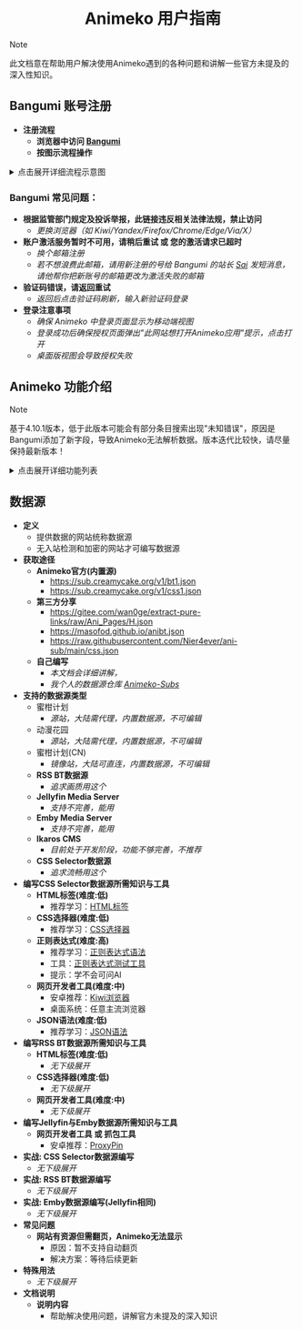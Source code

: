 <h1 align="center">Animeko 用户指南</h1>

> [!NOTE] 
> 此文档意在帮助用户解决使用Animeko遇到的各种问题和讲解一些官方未提及的深入性知识。

## **Bangumi 账号注册**
- **注册流程**
    - **浏览器中访问 [Bangumi](https://bgm.tv)**
    - **按图示流程操作**
<details>
  <summary>点击展开详细流程示意图</summary>

| ![点击注册](https://i.imgs.ovh/2025/05/13/v1YXp.jpeg) | ![选择绿色区任意项](https://i.imgs.ovh/2025/05/13/v14S6.jpeg) |
|:----------------------------------------------------:|:----------------------------------------------------:|
| ![完善信息](https://i.imgs.ovh/2025/05/13/v1EMO.jpeg) | ![查看邮件](https://i.imgs.ovh/2025/05/13/v1dhd.jpeg) |
| ![复制激活码](https://i.imgs.ovh/2025/05/13/v1tjg.jpeg) | ![激活账号](https://i.imgs.ovh/2025/05/13/v1K60.jpeg) |
| ![激活成功](https://i.imgs.ovh/2025/05/13/v1pdY.jpeg) |
</details>

### Bangumi 常见问题：
- **根据监管部门规定及投诉举报，此链接违反相关法律法规，禁止访问**
    - *更换浏览器（如 Kiwi/Yandex/Firefox/Chrome/Edge/Via/X）*
- **账户激活服务暂时不可用，请稍后重试 或 您的激活请求已超时**
    - *换个邮箱注册*
    - *若不想浪费此邮箱，请用新注册的号给 Bangumi 的站长 [Sai](https://bgm.tv/user/sai) 发短消息，请他帮你把新账号的邮箱更改为激活失败的邮箱*
- **验证码错误，请返回重试**
    - *返回后点击验证码刷新，输入新验证码登录*
- **登录注意事项**
    - *确保 Animeko 中登录页面显示为移动端视图*
    - *登录成功后确保授权页面弹出"此网站想打开Animeko应用"提示，点击打开*
    - *桌面版视图会导致授权失败*
## **Animeko 功能介绍**
> [!NOTE]
> 基于4.10.1版本，低于此版本可能会有部分条目搜索出现"未知错误"，原因是Bangumi添加了新字段，导致Animeko无法解析数据。版本迭代比较快，请尽量保持最新版本！
<details>
  <summary>点击展开详细功能列表</summary>

- **界面**
    - **语言**
        - *界面显示的语言*
    - **初始页面**
        - *启动时的默认页面*
    - **使用新版条目查询接口**
        - *第三方查询接口（可能数据不全）*
    - **NSFW内容**
        - *是否显示里番（Bangumi新用户需等待4个月）*
    - **列表滚动动画**
        - *若使用卡顿可关闭*
    - **点亮模式**
        - *高亮显示已看剧集*
- **主题与色彩**
    - **高对比度深色主题**
        - *适合AMOLED屏幕，较省电*
    - **播放页始终使用深色主题**
        - *播放页无视全局主题设置*
    - **条目详情页使用动态主题**
        - *根据条目封面主色调动态生成主题*
- **播放器和弹幕过滤**
    - **竖屏模式显示全屏按钮**
        - *效果如功能描述*
    - **启动正则弹幕过滤器**
        - *是否启用弹幕正则过滤*
    - **弹幕正则过滤器管理**
        - *添加正则表达式过滤弹幕*
    - **发送弹幕时自动暂停播放**
        - *效果如功能描述*
    - **观看90%后自动标记看过**
        - *进度达90%后自动标记为已看并同步到 Bangumi 收藏*
    - **选择数据源后自动关闭弹窗**
        - *选择数据源后自动关闭数据源选择界面*
    - **旋转屏幕时自动全屏**
        - *部分系统可能需要取消锁定旋转*
    - **自动连播**
        - *自动切换下一集*
    - **播放失败时自动切换资源**
        - *切换当前数据源其它线路 或 其他数据源*
    - **长按快进速度**
        - *设置长按快进倍速*
- **数据源管理**
    - **数据源订阅**
        - *远程JSON配置拉取（每次启动软件会自动更新配置）*
        - *删除订阅后，来自该订阅的数据源会一起删除*
    - **数据源列表**
        - *包含订阅源、自建源、内置数据源*
        - *长按`≡`拖动排序*
        - *删除来自订阅的数据源后，下次启动应用会自动从订阅更新回来*
    - **开始测试**
        - *测试数据源可用性（`×`表示可能需代理）*
- **观看偏好**
    - **字幕语言**
        - *默认搜索所选字幕语言的资源*
        - *拖动`≡`排序，越靠前优先级越高*
    - **分辨率**
        - *默认搜索所选分辨率的资源*
        - *拖动`≡`排序，越靠前优先级越高*
    - **字幕组**
        - *默认搜索输入的字幕组的资源*
        - *支持正则表达式，多个字幕组用逗号分隔，越靠前优先级越高*
    - **优先选择数据源类型**
        - *可选 在线/BT/无偏好*
    - **快速选择在线数据线**
        - *排序靠前数据源优先播放（推荐开启）*
    - **最长等待时间**
        - *按偏好匹配资源的超时时间*
    - **显示禁用的数据源**
        - *在数据源选择界面显示禁用的数据源*
    - **隐藏无字幕资源**
        - *折叠 无字幕/未知字幕格式 的资源*
    - **完结一年后隐藏单集BT资源**
        - *老资源可能没速度*
    - **BT资源优先选择季度全集**
        - *整季的资源一般下载更快（推荐开启）*
    - **自动启用上次临时启用的数据源**
        - *若临时选择了禁用的数据源，下次播放该番会自动选择该数据源*
- **弹幕源**
    - **全球加速**
        - *仅推荐中国大陆外用户开启*
    - **开始测试**
        - *测试弹幕服务器连接速度*
- **代理**
    - **全局代理设置**
        - *影响Bangumi和所有数据源*
        - *建议保持“禁用”或“系统代理”*
        - *错误的自定义代理会导致软件网络错误*
        - *自定义代理支持 Socks5 和 HTTP协议*
- **BitTorrent**
    - **BT下载速度限制**
        - *建议无限制*
    - **BT上传(做种)速度限制**
        - *流量用户拉到最低，WiFi用户尽量≥2MB/s，避免死种*
    - **分享率限制**
        - *流量用户拉到最低，WiFi用户尽量≥2MB/s，避免死种*
    - **计费网络限制上传**
        - *数据流量/随身WiFi用户可开启（限制上传速度为1KB/s）*
    - **Peer过滤和屏蔽设置**
        - *在下载或上传数据时不与黑名单和被规则过滤的客户端连接*
        - *若不知道这是什么请不要修改*
        - **过滤规则订阅**
        - **本地过滤规则**
        - **过滤IP地址**
        - **过滤客户端指纹**
        - **过滤客户端类型**
        - **IP黑名单设置**
- **软件更新**
    - **自动检查更新**
        - *推荐开启*
    - **更新类型**
        - *推荐正式版 > 测试版 > 每日构建版*
    - **应用内下载**
        - *推荐开启*
    - **自动下载应用**
        - *推荐开启，版本迭代较快，老版本可能会有未知错误*
- **日志**
    - **反馈日志**
        - *仅限反馈使用*
    - **分享当日日志文件**
        - *推荐使用*
    - **复制当日日志内容**
        - *移动端不推荐使用，日志内容较多，可能造成输入法卡死且复制的内容不全*
- **关于**
    - **版本号**
        - *点击5次可开启调试模式*
    - **更新说明**
        - *查看更新日志*
    - **官网**
        - *访问[Animeko官网](https:myani.org)*
    - **反馈建议**
        - *访问[Animeko仓库Issues页面](https://github.com/open-ani/animeko/issues)*
    - **源代码**
        - *访问[Animeko仓库主页](https://github.com/open-ani/animeko)*
    - **开发者名单**
        - *查看所有开发者* 
    - **鸣谢**
        - *提供API的第三方*
    - **交流群**
        - *[官方QQ群]() 和 [Telegram群]()*
        - [![Telegram](https://img.shields.io/badge/Telegram-2CA5E0?style=flat-squeare&logo=telegram&logoColor=white)](https://t.me/openani) [![QQ](https://img.shields.io/badge/1019689427-EB1923?logo=tencent-qq&logoColor=white)](http://qm.qq.com/cgi-bin/qm/qr?_wv=1027&k=2EbZ0Qxe-fI_AHJLCMnSIOnqw-nfrFH5&authKey=L31zTMwfbMG0FhIgt8xNHGOFPHc531mSw2YzUVupHLRJ4L2f8xerAd%2ByNl4OigRK&noverify=0&group_code=1019689427)
</details>

## **数据源**
- **定义**
    - 提供数据的网站统称数据源
    - 无入站检测和加密的网站才可编写数据源
- **获取途径**
    - **Animeko官方(内置源)**
        - https://sub.creamycake.org/v1/bt1.json
        - https://sub.creamycake.org/v1/css1.json
    - **第三方分享**
        - https://gitee.com/wan0ge/extract-pure-links/raw/Ani_Pages/H.json
        - https://masofod.github.io/anibt.json
        - https://raw.githubusercontent.com/Nier4ever/ani-sub/main/css.json
    - **自己编写**
        - *本文档会详细讲解，*
        - *我个人的数据源仓库 [Animeko-Subs](https://github.com/otakudesuwa/animeko-subs)*
- **支持的数据源类型**
    - 蜜柑计划
        - *源站，大陆需代理，内置数据源，不可编辑*
    - 动漫花园
        - *源站，大陆需代理，内置数据源，不可编辑*
    - 蜜柑计划(CN)
        - *镜像站，大陆可直连，内置数据源，不可编辑*
    - **RSS BT数据源**
        - *追求画质用这个*
    - **Jellyfin Media Server**
        - *支持不完善，能用*
    - **Emby Media Server**
        - *支持不完善，能用*
    - **Ikaros CMS**
        - *目前处于开发阶段，功能不够完善，不推荐*
    - **CSS Selector数据源**
        - *追求流畅用这个*
- **编写CSS Selector数据源所需知识与工具**
    - **HTML标签(难度:低)**
        - 推荐学习：[HTML标签](https://www.w3school.com.cn/tags/index.asp)
    - **CSS选择器(难度:低)**
        - 推荐学习：[CSS选择器](https://www.runoob.com/cssref/css-selectors.html)
    - **正则表达式(难度:高)**
        - 推荐学习：[正则表达式语法](https://stackoverflow.org.cn/regexsucha)
        - 工具：[正则表达式测试工具](https://stackoverflow.org.cn/regex)
        - 提示：学不会可问AI
    - **网页开发者工具(难度:中)**
        - 安卓推荐：[Kiwi浏览器](https://github.com/kiwibrowser/src.next/releases/latest)
        - 桌面系统：任意主流浏览器
    - **JSON语法(难度:低)**
        - 推荐学习：[JSON语法](https://www.runoob.com/json/json-syntax.html)
- **编写RSS BT数据源所需知识与工具**
    - **HTML标签(难度:低)**
        - *无下级展开*
    - **CSS选择器(难度:低)**
        - *无下级展开*
    - **网页开发者工具(难度:中)**
        - *无下级展开*
- **编写Jellyfin与Emby数据源所需知识与工具**
    - **网页开发者工具 或 抓包工具**
        - 安卓推荐：[ProxyPin](https://github.com/wanghongenpin/proxypin/releases/latest)
- **实战: CSS Selector数据源编写**
    - *无下级展开*
- **实战: RSS BT数据源编写**
    - *无下级展开*
- **实战: Emby数据源编写(Jellyfin相同)**
    - *无下级展开*
- **常见问题**
    - **网站有资源但需翻页，Animeko无法显示**
        - 原因：暂不支持自动翻页
        - 解决方案：等待后续更新
- **特殊用法**
    - *无下级展开*
- **文档说明**
    - **说明内容**
        - 帮助解决使用问题，讲解官方未提及的深入知识
